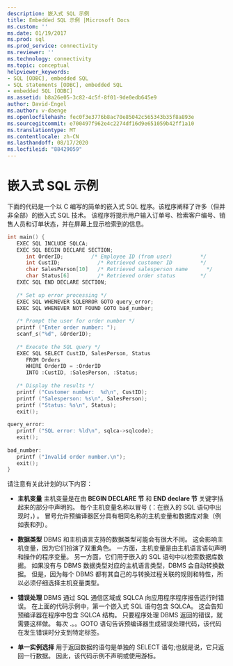 ```yaml
---
description: 嵌入式 SQL 示例
title: Embedded SQL 示例 |Microsoft Docs
ms.custom: ''
ms.date: 01/19/2017
ms.prod: sql
ms.prod_service: connectivity
ms.reviewer: ''
ms.technology: connectivity
ms.topic: conceptual
helpviewer_keywords:
- SQL [ODBC], embedded SQL
- SQL statements [ODBC], embedded SQL
- embedded SQL [ODBC]
ms.assetid: b8a26e05-3c82-4c5f-8f01-9de0edb645e9
author: David-Engel
ms.author: v-daenge
ms.openlocfilehash: fec0f3e3776b8ac70e85042c565343b35f8a893e
ms.sourcegitcommit: e700497f962e4c2274df16d9e651059b42ff1a10
ms.translationtype: MT
ms.contentlocale: zh-CN
ms.lasthandoff: 08/17/2020
ms.locfileid: "88429059"
---
```

# <a name="embedded-sql-example"></a>嵌入式 SQL 示例
下面的代码是一个以 C 编写的简单的嵌入式 SQL 程序。该程序阐释了许多（但并非全部）的嵌入式 SQL 技术。 该程序将提示用户输入订单号、检索客户编号、销售人员和订单状态，并在屏幕上显示检索到的信息。  
  
```cpp  
int main() {  
   EXEC SQL INCLUDE SQLCA;  
   EXEC SQL BEGIN DECLARE SECTION;  
      int OrderID;         /* Employee ID (from user)         */  
      int CustID;            /* Retrieved customer ID         */  
      char SalesPerson[10]   /* Retrieved salesperson name      */  
      char Status[6]         /* Retrieved order status        */  
   EXEC SQL END DECLARE SECTION;  
  
   /* Set up error processing */  
   EXEC SQL WHENEVER SQLERROR GOTO query_error;  
   EXEC SQL WHENEVER NOT FOUND GOTO bad_number;  
  
   /* Prompt the user for order number */  
   printf ("Enter order number: ");  
   scanf_s("%d", &OrderID);  
  
   /* Execute the SQL query */  
   EXEC SQL SELECT CustID, SalesPerson, Status  
      FROM Orders  
      WHERE OrderID = :OrderID  
      INTO :CustID, :SalesPerson, :Status;  
  
   /* Display the results */  
   printf ("Customer number:  %d\n", CustID);  
   printf ("Salesperson: %s\n", SalesPerson);  
   printf ("Status: %s\n", Status);  
   exit();  
  
query_error:  
   printf ("SQL error: %ld\n", sqlca->sqlcode);  
   exit();  
  
bad_number:  
   printf ("Invalid order number.\n");  
   exit();  
}  
```  
  
 请注意有关此计划的以下内容：  
  
-   **主机变量** 主机变量是在由 **BEGIN DECLARE 节** 和 **END declare 节** 关键字括起来的部分中声明的。 每个主机变量名称以冒号 (：在嵌入的 SQL 语句中出现时，) 。 冒号允许预编译器区分具有相同名称的主机变量和数据库对象（例如表和列）。  
  
-   **数据类型** DBMS 和主机语言支持的数据类型可能会有很大不同。 这会影响主机变量，因为它们扮演了双重角色。 一方面，主机变量是由主机语言语句声明和操作的程序变量。 另一方面，它们用于嵌入的 SQL 语句中以检索数据库数据。 如果没有与 DBMS 数据类型对应的主机语言类型，DBMS 会自动转换数据。 但是，因为每个 DBMS 都有其自己的与转换过程关联的规则和特性，所以必须仔细选择主机变量类型。  
  
-   **错误处理** DBMS 通过 SQL 通信区域或 SQLCA 向应用程序程序报告运行时错误。 在上面的代码示例中，第一个嵌入式 SQL 语句包含 SQLCA。 这会告知预编译器在程序中包含 SQLCA 结构。 只要程序处理 DBMS 返回的错误，就需要这样做。 每次 .。。GOTO 语句告诉预编译器生成错误处理代码，该代码在发生错误时分支到特定标签。  
  
-   **单一实例选择** 用于返回数据的语句是单独的 SELECT 语句;也就是说，它只返回一行数据。 因此，该代码示例不声明或使用游标。
